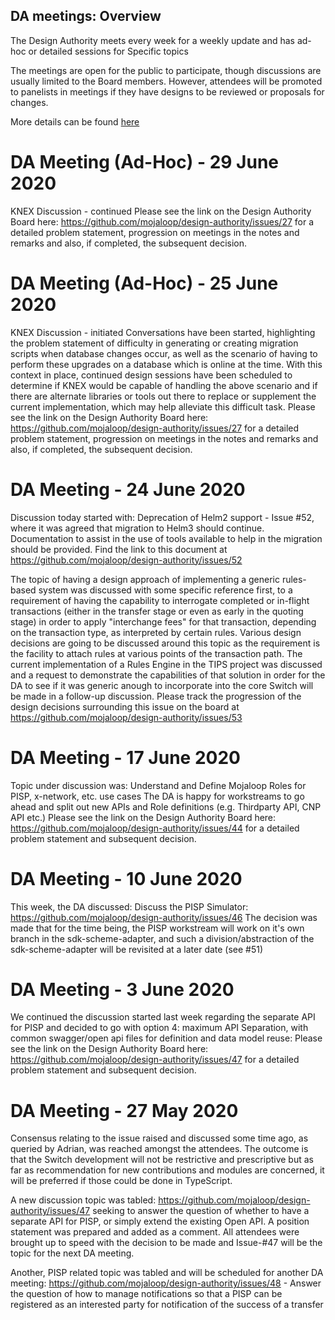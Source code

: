 ## DA meetings: Overview
The Design Authority meets every week for a weekly update and has ad-hoc or detailed sessions for Specific topics

The meetings are open for the public to participate, though discussions are usually limited to the Board members. However, attendees will be promoted to panelists in meetings if they have designs to be reviewed or proposals for changes.

More details can be found [here](https://github.com/mojaloop/design-authority/issues/42#workspaces/da-issue-log-5cdd507422733779191866e9/board?notFullScreen=false&repos=186592307)

# DA Meeting (Ad-Hoc) - 29 June 2020
KNEX Discussion - continued
Please see the link on the Design Authority Board here: https://github.com/mojaloop/design-authority/issues/27 for a detailed problem statement, progression on meetings in the notes and remarks and also, if completed, the subsequent decision.

# DA Meeting (Ad-Hoc) - 25 June 2020
KNEX Discussion - initiated
Conversations have been started, highlighting the problem statement of difficulty in generating or creating migration scripts when database changes occur, as well as the scenario of having to perform these upgrades on a database which is online at the time.
With this context in place, continued design sessions have been scheduled to determine if KNEX would be capable of handling the above scenario and if there are alternate libraries or tools out there to replace or supplement the current implementation, which may help alleviate this difficult task.
Please see the link on the Design Authority Board here: https://github.com/mojaloop/design-authority/issues/27 for a detailed problem statement, progression on meetings in the notes and remarks and also, if completed, the subsequent decision.


# DA Meeting - 24 June 2020
Discussion today started with: Deprecation of Helm2 support - Issue #52, where it was agreed that migration to Helm3 should continue. Documentation to assist in the use of tools available to help in the migration should be provided. Find the link to this document at https://github.com/mojaloop/design-authority/issues/52

The topic of having a design approach of implementing a generic rules-based system was discussed with some specific reference first, to a requirement of having the capability to interrogate completed or in-flight transactions (either in the transfer stage or even as early in the quoting stage) in order to apply "interchange fees" for that transaction, depending on the transaction type, as interpreted by certain rules.
Various design decisions are going to be discussed around this topic as the requirement is the facility to attach rules at various points of the transaction path.
The current implementation of a Rules Engine in the TIPS project was discussed and a request to demonstrate the capabilities of that solution in order for the DA to see if it was generic anough to incorporate into the core Switch will be made in a follow-up discussion.
Please track the progression of the design decisions surrounding this issue on the board at https://github.com/mojaloop/design-authority/issues/53


# DA Meeting - 17 June 2020
Topic under discussion was: Understand and Define Mojaloop Roles for PISP, x-network, etc. use cases
The DA is happy for workstreams to go ahead and split out new APIs and Role definitions (e.g. Thirdparty API, CNP API etc.)
Please see the link on the Design Authority Board here: https://github.com/mojaloop/design-authority/issues/44 for a detailed problem statement and subsequent decision.

# DA Meeting - 10 June 2020
This week, the DA discussed: Discuss the PISP Simulator: https://github.com/mojaloop/design-authority/issues/46
The decision was made that for the time being, the PISP workstream will work on it's own branch in the sdk-scheme-adapter, and such a division/abstraction of the sdk-scheme-adapter will be revisited at a later date (see #51)

# DA Meeting - 3 June 2020
We continued the discussion started last week regarding the separate API for PISP and decided to go with option 4: maximum API Separation, with common swagger/open api files for definition and data model reuse:
Please see the link on the Design Authority Board here: https://github.com/mojaloop/design-authority/issues/47 for a detailed problem statement and subsequent decision.

# DA Meeting - 27 May 2020
Consensus relating to the issue raised and discussed some time ago, as queried by Adrian, was reached amongst the attendees. The outcome is that the Switch development will not be restrictive and prescriptive but as far as recommendation for new contributions and modules are concerned, it will be preferred if those could be done in TypeScript.

A new discussion topic was tabled: https://github.com/mojaloop/design-authority/issues/47 seeking to answer the question of whether to have a separate API for PISP, or simply extend the existing Open API. A position statement was prepared and added as a comment. All attendees were brought up to speed with the decision to be made and Issue-#47 will be the topic for the next DA meeting.

Another, PISP related topic was tabled and will be scheduled for another DA meeting: https://github.com/mojaloop/design-authority/issues/48 - Answer the question of how to manage notifications so that a PISP can be registered as an interested party for notification of the success of a transfer

